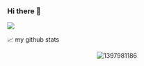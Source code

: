 ### Hi there 👋
</a>

![](https://visitor-badge.glitch.me/badge?page_id=1397981186.1397981186)














📈 my github stats
<p align="center"> <img src="https://github-readme-stats.vercel.app/api?username=1397981186&show_icons=true" alt="1397981186" />

